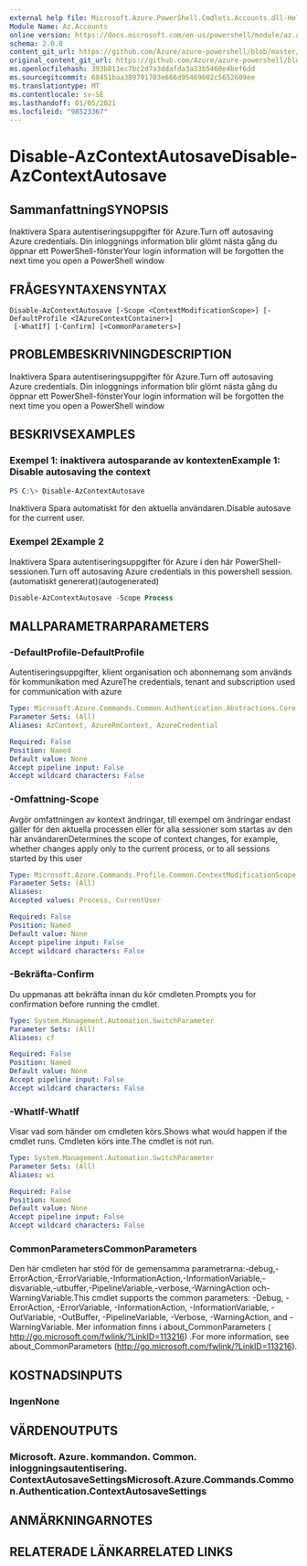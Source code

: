 ```yaml
---
external help file: Microsoft.Azure.PowerShell.Cmdlets.Accounts.dll-Help.xml
Module Name: Az.Accounts
online version: https://docs.microsoft.com/en-us/powershell/module/az.accounts/disable-azcontextautosave
schema: 2.0.0
content_git_url: https://github.com/Azure/azure-powershell/blob/master/src/Accounts/Accounts/help/Disable-AzContextAutosave.md
original_content_git_url: https://github.com/Azure/azure-powershell/blob/master/src/Accounts/Accounts/help/Disable-AzContextAutosave.md
ms.openlocfilehash: 393b811ec7bc2d7a3ddafda3a33b5460e4bef6dd
ms.sourcegitcommit: 68451baa389791703e666d95469602c5652609ee
ms.translationtype: MT
ms.contentlocale: sv-SE
ms.lasthandoff: 01/05/2021
ms.locfileid: "98523367"
---
```

# <span data-ttu-id="fe24c-101">Disable-AzContextAutosave</span><span class="sxs-lookup"><span data-stu-id="fe24c-101">Disable-AzContextAutosave</span></span>

## <span data-ttu-id="fe24c-102">Sammanfattning</span><span class="sxs-lookup"><span data-stu-id="fe24c-102">SYNOPSIS</span></span>
<span data-ttu-id="fe24c-103">Inaktivera Spara autentiseringsuppgifter för Azure.</span><span class="sxs-lookup"><span data-stu-id="fe24c-103">Turn off autosaving Azure credentials.</span></span>  <span data-ttu-id="fe24c-104">Din inloggnings information blir glömt nästa gång du öppnar ett PowerShell-fönster</span><span class="sxs-lookup"><span data-stu-id="fe24c-104">Your login information will be forgotten the next time you open a PowerShell window</span></span>

## <span data-ttu-id="fe24c-105">FRÅGESYNTAXEN</span><span class="sxs-lookup"><span data-stu-id="fe24c-105">SYNTAX</span></span>

```
Disable-AzContextAutosave [-Scope <ContextModificationScope>] [-DefaultProfile <IAzureContextContainer>]
 [-WhatIf] [-Confirm] [<CommonParameters>]
```

## <span data-ttu-id="fe24c-106">PROBLEMBESKRIVNING</span><span class="sxs-lookup"><span data-stu-id="fe24c-106">DESCRIPTION</span></span>
<span data-ttu-id="fe24c-107">Inaktivera Spara autentiseringsuppgifter för Azure.</span><span class="sxs-lookup"><span data-stu-id="fe24c-107">Turn off autosaving Azure credentials.</span></span>  <span data-ttu-id="fe24c-108">Din inloggnings information blir glömt nästa gång du öppnar ett PowerShell-fönster</span><span class="sxs-lookup"><span data-stu-id="fe24c-108">Your login information will be forgotten the next time you open a PowerShell window</span></span>

## <span data-ttu-id="fe24c-109">BESKRIVS</span><span class="sxs-lookup"><span data-stu-id="fe24c-109">EXAMPLES</span></span>

### <span data-ttu-id="fe24c-110">Exempel 1: inaktivera autosparande av kontexten</span><span class="sxs-lookup"><span data-stu-id="fe24c-110">Example 1: Disable autosaving the context</span></span>
```powershell
PS C:\> Disable-AzContextAutosave
```

<span data-ttu-id="fe24c-111">Inaktivera Spara automatiskt för den aktuella användaren.</span><span class="sxs-lookup"><span data-stu-id="fe24c-111">Disable autosave for the current user.</span></span>

### <span data-ttu-id="fe24c-112">Exempel 2</span><span class="sxs-lookup"><span data-stu-id="fe24c-112">Example 2</span></span>

<span data-ttu-id="fe24c-113">Inaktivera Spara autentiseringsuppgifter för Azure i den här PowerShell-sessionen.</span><span class="sxs-lookup"><span data-stu-id="fe24c-113">Turn off autosaving Azure credentials in this powershell session.</span></span> <span data-ttu-id="fe24c-114">(automatiskt genererat)</span><span class="sxs-lookup"><span data-stu-id="fe24c-114">(autogenerated)</span></span>

```powershell <!-- Aladdin Generated Example --> 
Disable-AzContextAutosave -Scope Process
```

## <span data-ttu-id="fe24c-115">MALLPARAMETRAR</span><span class="sxs-lookup"><span data-stu-id="fe24c-115">PARAMETERS</span></span>

### <span data-ttu-id="fe24c-116">-DefaultProfile</span><span class="sxs-lookup"><span data-stu-id="fe24c-116">-DefaultProfile</span></span>
<span data-ttu-id="fe24c-117">Autentiseringsuppgifter, klient organisation och abonnemang som används för kommunikation med Azure</span><span class="sxs-lookup"><span data-stu-id="fe24c-117">The credentials, tenant and subscription used for communication with azure</span></span>

```yaml
Type: Microsoft.Azure.Commands.Common.Authentication.Abstractions.Core.IAzureContextContainer
Parameter Sets: (All)
Aliases: AzContext, AzureRmContext, AzureCredential

Required: False
Position: Named
Default value: None
Accept pipeline input: False
Accept wildcard characters: False
```

### <span data-ttu-id="fe24c-118">-Omfattning</span><span class="sxs-lookup"><span data-stu-id="fe24c-118">-Scope</span></span>
<span data-ttu-id="fe24c-119">Avgör omfattningen av kontext ändringar, till exempel om ändringar endast gäller för den aktuella processen eller för alla sessioner som startas av den här användaren</span><span class="sxs-lookup"><span data-stu-id="fe24c-119">Determines the scope of context changes, for example, whether changes apply only to the current process, or to all sessions started by this user</span></span>

```yaml
Type: Microsoft.Azure.Commands.Profile.Common.ContextModificationScope
Parameter Sets: (All)
Aliases:
Accepted values: Process, CurrentUser

Required: False
Position: Named
Default value: None
Accept pipeline input: False
Accept wildcard characters: False
```

### <span data-ttu-id="fe24c-120">-Bekräfta</span><span class="sxs-lookup"><span data-stu-id="fe24c-120">-Confirm</span></span>
<span data-ttu-id="fe24c-121">Du uppmanas att bekräfta innan du kör cmdleten.</span><span class="sxs-lookup"><span data-stu-id="fe24c-121">Prompts you for confirmation before running the cmdlet.</span></span>

```yaml
Type: System.Management.Automation.SwitchParameter
Parameter Sets: (All)
Aliases: cf

Required: False
Position: Named
Default value: None
Accept pipeline input: False
Accept wildcard characters: False
```

### <span data-ttu-id="fe24c-122">-WhatIf</span><span class="sxs-lookup"><span data-stu-id="fe24c-122">-WhatIf</span></span>
<span data-ttu-id="fe24c-123">Visar vad som händer om cmdleten körs.</span><span class="sxs-lookup"><span data-stu-id="fe24c-123">Shows what would happen if the cmdlet runs.</span></span>
<span data-ttu-id="fe24c-124">Cmdleten körs inte.</span><span class="sxs-lookup"><span data-stu-id="fe24c-124">The cmdlet is not run.</span></span>

```yaml
Type: System.Management.Automation.SwitchParameter
Parameter Sets: (All)
Aliases: wi

Required: False
Position: Named
Default value: None
Accept pipeline input: False
Accept wildcard characters: False
```

### <span data-ttu-id="fe24c-125">CommonParameters</span><span class="sxs-lookup"><span data-stu-id="fe24c-125">CommonParameters</span></span>
<span data-ttu-id="fe24c-126">Den här cmdleten har stöd för de gemensamma parametrarna:-debug,-ErrorAction,-ErrorVariable,-InformationAction,-InformationVariable,-disvariable,-utbuffer,-PipelineVariable,-verbose,-WarningAction och-WarningVariable.</span><span class="sxs-lookup"><span data-stu-id="fe24c-126">This cmdlet supports the common parameters: -Debug, -ErrorAction, -ErrorVariable, -InformationAction, -InformationVariable, -OutVariable, -OutBuffer, -PipelineVariable, -Verbose, -WarningAction, and -WarningVariable.</span></span> <span data-ttu-id="fe24c-127">Mer information finns i about_CommonParameters ( http://go.microsoft.com/fwlink/?LinkID=113216) .</span><span class="sxs-lookup"><span data-stu-id="fe24c-127">For more information, see about_CommonParameters (http://go.microsoft.com/fwlink/?LinkID=113216).</span></span>

## <span data-ttu-id="fe24c-128">KOSTNADS</span><span class="sxs-lookup"><span data-stu-id="fe24c-128">INPUTS</span></span>

### <span data-ttu-id="fe24c-129">Ingen</span><span class="sxs-lookup"><span data-stu-id="fe24c-129">None</span></span>

## <span data-ttu-id="fe24c-130">VÄRDEN</span><span class="sxs-lookup"><span data-stu-id="fe24c-130">OUTPUTS</span></span>

### <span data-ttu-id="fe24c-131">Microsoft. Azure. kommandon. Common. inloggningsautentisering. ContextAutosaveSettings</span><span class="sxs-lookup"><span data-stu-id="fe24c-131">Microsoft.Azure.Commands.Common.Authentication.ContextAutosaveSettings</span></span>

## <span data-ttu-id="fe24c-132">ANMÄRKNINGAR</span><span class="sxs-lookup"><span data-stu-id="fe24c-132">NOTES</span></span>

## <span data-ttu-id="fe24c-133">RELATERADE LÄNKAR</span><span class="sxs-lookup"><span data-stu-id="fe24c-133">RELATED LINKS</span></span>
